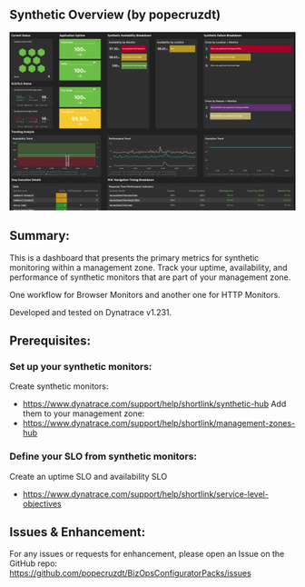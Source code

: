 ## Synthetic Overview (by popecruzdt)
![Screenshot](https://raw.githubusercontent.com/popecruzdt/BizOpsConfiguratorPacks/main/screenshots/Synthetic_Overview_screenshot.png)

## Summary:
This is a dashboard that presents the primary metrics for synthetic monitoring within a management zone.  Track your uptime, availability, and performance of synthetic monitors that are part of your management zone.

One workflow for Browser Monitors and another one for HTTP Monitors.

Developed and tested on Dynatrace v1.231.

## Prerequisites:

### Set up your synthetic monitors:
Create synthetic monitors:
  * https://www.dynatrace.com/support/help/shortlink/synthetic-hub
Add them to your management zone:
  * https://www.dynatrace.com/support/help/shortlink/management-zones-hub

### Define your SLO from synthetic monitors:
Create an uptime SLO and availability SLO
  * https://www.dynatrace.com/support/help/shortlink/service-level-objectives

## Issues & Enhancement:
For any issues or requests for enhancement, please open an Issue on the GitHub repo: https://github.com/popecruzdt/BizOpsConfiguratorPacks/issues
